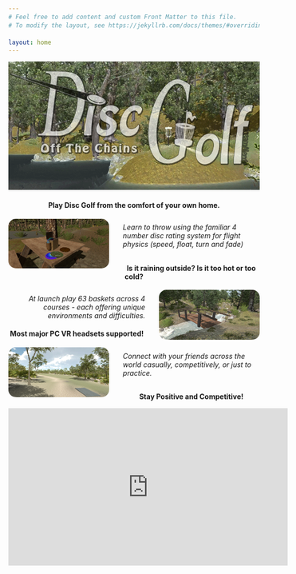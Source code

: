 ```yaml
---
# Feel free to add content and custom Front Matter to this file.
# To modify the layout, see https://jekyllrb.com/docs/themes/#overriding-theme-defaults

layout: home
---
```



![Disc Golf Virtual Reality Game](/images/logo_wBKG_discgolf.gif)



<h4 style="text-align: center;">Play Disc Golf from the comfort of your own home.</h4>
<a href="/images/imageExample6.gif"><img src="/images/imageExample6.gif" style="width: 40%; float: left; margin-right: 2em; border-radius: 15px;"></a>
<div style="width: 60%; margin-left: auto;">
    <p style="margin-top: 9%; margin-bottom: 10%; "><em>Learn to throw using the familiar 4 number disc rating system for flight physics (speed, float, turn and fade)</em></p>
</div>
<h4 style=" text-align: center;">Is it raining outside? Is it too hot or too cold?</h4>
<a href="/images/imageExample1.gif"><img src="/images/imageExample1.gif" style="width: 40%; float: right; margin-left: 2em; border-radius: 15px;"></a>
<div style="width: 60%; text-align: right;">
    <p style="margin-top: 9%;"><em>At launch play 63 baskets across 4 courses - each offering unique environments and difficulties.</em></p>
</div>
<h4 style=" text-align: center;">Most major PC VR headsets supported!</h4>
<a href="/images/imageExample4.gif"><img src="/images/imageExample4.gif" style="width: 40%; float: left; margin-right: 2em; border-radius: 15px;"></a>
<div style="width: 60%; margin-left: auto;">
    <p style="margin-top: 9%; margin-bottom: 10%; "><em>Connect with your friends across the world casually, competitively, or just to practice.</em></p>
</div>
<h4 style=" text-align: center; margin-bottom: 15px;">Stay Positive and Competitive!</h4>



<iframe width="560" height="315" src="https://www.youtube-nocookie.com/embed/uIUt4YEVWak" frameborder="0" allow="accelerometer; autoplay; encrypted-media; gyroscope; picture-in-picture" allowfullscreen></iframe>

